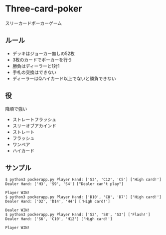 # Three-card-poker
スリーカードポーカーゲーム

## ルール

* デッキはジョーカー無しの52枚
* 3枚のカードでポーカーを行う
* 勝負はディーラーと1対1
* 手札の交換はできない
* ディーラーはQハイカード以上でないと勝負できない

## 役

降順で強い

* ストレートフラッシュ
* スリーオブアカインド
* ストレート
* フラッシュ
* ワンペア
* ハイカード

## サンプル

```ｓh
$ python3 pockerapp.py Player Hand: ['S3', 'C12', 'C5'] ['High card!']
Dealer Hand: ['H3', 'S9', 'S4'] ["Dealer can't play"]

Player WIN!
$ python3 pockerapp.py Player Hand: ['D10', 'C8', 'D7'] ['High card!']
Dealer Hand: ['D2', 'D14', 'H4'] ['High card!']

Dealer WIN!
$ python3 pockerapp.py Player Hand: ['S2', 'S8', 'S3'] ['Flash!']
Dealer Hand: ['S6', 'C10', 'H12'] ['High card!']

Player WIN!
```

